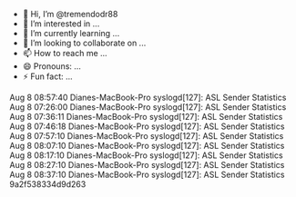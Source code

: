 - 👋 Hi, I’m @tremendodr88
- 👀 I’m interested in ...
- 🌱 I’m currently learning ...
- 💞️ I’m looking to collaborate on ...
- 📫 How to reach me ...
- 😄 Pronouns: ...
- ⚡ Fun fact: ...

<!---
tremendodr88/tremendodr88 is a ✨ special ✨ repository because its `README.md` (this file) appears on your GitHub profile.
You can click the Preview link to take a look at your changes.
--->
Aug  8 08:57:40 Dianes-MacBook-Pro syslogd[127]: ASL Sender Statistics
Aug  8 07:26:00 Dianes-MacBook-Pro syslogd[127]: ASL Sender Statistics
Aug  8 07:36:11 Dianes-MacBook-Pro syslogd[127]: ASL Sender Statistics
Aug  8 07:46:18 Dianes-MacBook-Pro syslogd[127]: ASL Sender Statistics
Aug  8 07:57:10 Dianes-MacBook-Pro syslogd[127]: ASL Sender Statistics
Aug  8 08:07:10 Dianes-MacBook-Pro syslogd[127]: ASL Sender Statistics
Aug  8 08:17:10 Dianes-MacBook-Pro syslogd[127]: ASL Sender Statistics
Aug  8 08:27:10 Dianes-MacBook-Pro syslogd[127]: ASL Sender Statistics
Aug  8 08:37:10 Dianes-MacBook-Pro syslogd[127]: ASL Sender Statistics
9a2f538334d9d263
